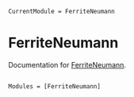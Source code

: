 ```@meta
CurrentModule = FerriteNeumann
```

# FerriteNeumann

Documentation for [FerriteNeumann](https://github.com/KnutAM/FerriteNeumann.jl).

```@index
```

```@autodocs
Modules = [FerriteNeumann]
```

